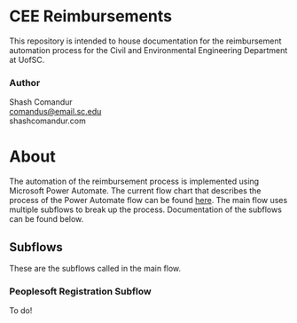 # CEE Reimbursements
This repository is intended to house documentation for the reimbursement automation process for the 
Civil and Environmental Engineering Department at UofSC.

### Author
Shash Comandur  
comandus@email.sc.edu  
shashcomandur.com

# About
The automation of the reimbursement process is implemented using Microsoft Power Automate. The current
flow chart that describes the process of the Power Automate flow can be found [here](cee-reimb-flowchart-v2.pdf). 
The main flow uses multiple subflows to break up the process. Documentation of the subflows can be found below.

## Subflows
These are the subflows called in the main flow.

### Peoplesoft Registration Subflow
To do!